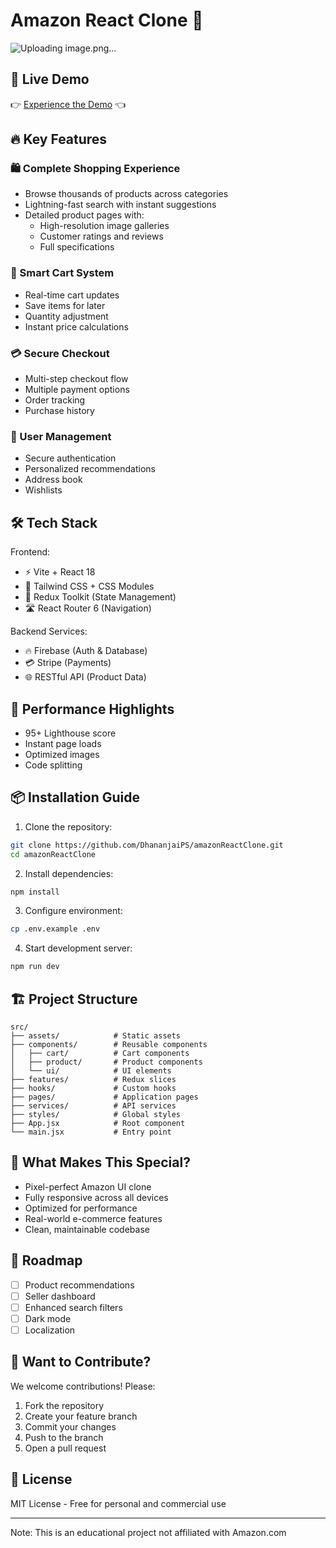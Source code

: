 # Amazon React Clone 🚀

![Uploading image.png…]()


## 🌟 Live Demo
👉 [Experience the Demo](https://amazon-react-clone-five.vercel.app/) 👈

## 🔥 Key Features

### 🛍️ Complete Shopping Experience
- Browse thousands of products across categories
- Lightning-fast search with instant suggestions
- Detailed product pages with:
  - High-resolution image galleries
  - Customer ratings and reviews
  - Full specifications

### 🛒 Smart Cart System
- Real-time cart updates
- Save items for later
- Quantity adjustment
- Instant price calculations

### 💳 Secure Checkout
- Multi-step checkout flow
- Multiple payment options
- Order tracking
- Purchase history

### 🔐 User Management
- Secure authentication
- Personalized recommendations
- Address book
- Wishlists

## 🛠️ Tech Stack

Frontend:
- ⚡ Vite + React 18
- 🎨 Tailwind CSS + CSS Modules
- 🧠 Redux Toolkit (State Management)
- 🛣️ React Router 6 (Navigation)

Backend Services:
- 🔥 Firebase (Auth & Database)
- 💳 Stripe (Payments)
- 🌐 RESTful API (Product Data)

## 🚀 Performance Highlights
- 95+ Lighthouse score
- Instant page loads
- Optimized images
- Code splitting

## 📦 Installation Guide

1. Clone the repository:
```bash
git clone https://github.com/DhananjaiPS/amazonReactClone.git
cd amazonReactClone
```

2. Install dependencies:
```bash
npm install
```

3. Configure environment:
```bash
cp .env.example .env
```

4. Start development server:
```bash
npm run dev
```

## 🏗️ Project Structure

```
src/
├── assets/            # Static assets
├── components/        # Reusable components
│   ├── cart/          # Cart components
│   ├── product/       # Product components
│   └── ui/            # UI elements
├── features/          # Redux slices
├── hooks/             # Custom hooks
├── pages/             # Application pages
├── services/          # API services
├── styles/            # Global styles
├── App.jsx            # Root component
└── main.jsx           # Entry point
```

## 🌈 What Makes This Special?

- Pixel-perfect Amazon UI clone
- Fully responsive across all devices
- Optimized for performance
- Real-world e-commerce features
- Clean, maintainable codebase

## 🚧 Roadmap

- [ ] Product recommendations
- [ ] Seller dashboard
- [ ] Enhanced search filters
- [ ] Dark mode
- [ ] Localization

## 🤝 Want to Contribute?

We welcome contributions! Please:
1. Fork the repository
2. Create your feature branch
3. Commit your changes
4. Push to the branch
5. Open a pull request

## 📜 License

MIT License - Free for personal and commercial use

---

Note: This is an educational project not affiliated with Amazon.com
